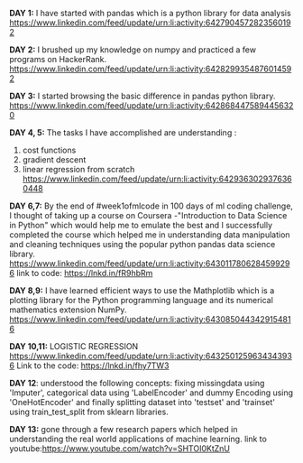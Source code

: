 
**DAY 1:**
I have started with pandas  which is a python library for data  analysis
https://www.linkedin.com/feed/update/urn:li:activity:6427904572823560192


**DAY 2:**
I brushed up my knowledge on numpy  and practiced a few programs on HackerRank.
https://www.linkedin.com/feed/update/urn:li:activity:6428299354876014592


**DAY 3:**
 I started browsing the basic difference in pandas python library.
 https://www.linkedin.com/feed/update/urn:li:activity:6428684475894456320
 
 
**DAY 4, 5:**
The tasks I have accomplished are understanding :
1. cost functions
2. gradient descent
3. linear regression from scratch
 https://www.linkedin.com/feed/update/urn:li:activity:6429363029376360448
 
 
 **DAY 6,7:**
By the end of #week1ofmlcode in 100 days of ml coding challenge,  I thought of taking up a course on Coursera -"Introduction to Data Science in Python" which would help me to emulate the best and I successfully completed the course which helped me in understanding data manipulation and cleaning techniques using the popular python pandas data science library.
https://www.linkedin.com/feed/update/urn:li:activity:6430117806284599296
link to code: https://lnkd.in/fR9hbRm


**DAY 8,9:**
I have learned efficient ways to use the Mathplotlib which is a plotting library for the Python programming language and its numerical mathematics extension NumPy.
https://www.linkedin.com/feed/update/urn:li:activity:6430850443429154816


**DAY 10,11:**
LOGISTIC REGRESSION
https://www.linkedin.com/feed/update/urn:li:activity:6432501259634343936
Link to the code: https://lnkd.in/fhy7TW3

**DAY 12**:
understood the following concepts:
fixing missingdata using 'Imputer', categorical data using 'LabelEncoder' and dummy Encoding using 'OneHotEncoder' and finally splitting dataset into 'testset' and 'trainset' using train_test_split from sklearn libraries.

**DAY 13:**
gone through a few research papers which helped in understanding the real world applications of machine learning.
link to youtube:https://www.youtube.com/watch?v=SHTOI0KtZnU
